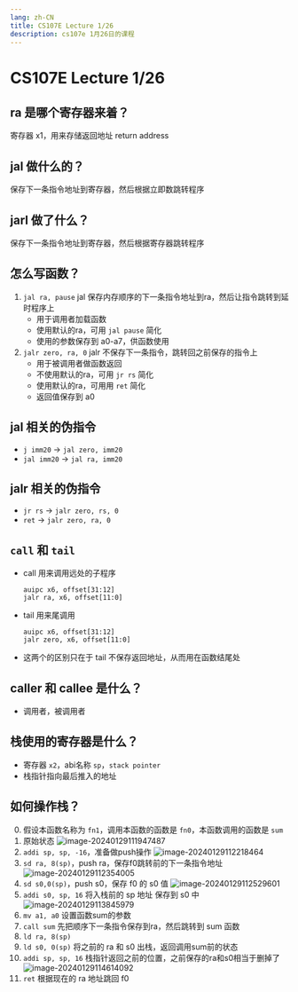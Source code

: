 ```yaml
---
lang: zh-CN
title: CS107E Lecture 1/26
description: cs107e 1月26日的课程
---
```


# CS107E Lecture 1/26

## ra 是哪个寄存器来着？

寄存器 x1，用来存储返回地址 return address

## jal 做什么的？

保存下一条指令地址到寄存器，然后根据立即数跳转程序

## jarl 做了什么？

保存下一条指令地址到寄存器，然后根据寄存器跳转程序

## 怎么写函数？

1. `jal ra, pause` jal 保存内存顺序的下一条指令地址到ra，然后让指令跳转到延时程序上
    - 用于调用者加载函数
    - 使用默认的ra，可用 `jal pause` 简化
    - 使用的参数保存到 a0-a7，供函数使用
2. `jalr zero, ra, 0` jalr 不保存下一条指令，跳转回之前保存的指令上
    - 用于被调用者做函数返回
    - 不使用默认的ra，可用 `jr rs` 简化
    - 使用默认的ra，可用用 `ret` 简化
    - 返回值保存到 a0

## jal 相关的伪指令

- `j imm20` -> `jal zero, imm20`
- `jal imm20` -> `jal ra, imm20`

## jalr 相关的伪指令

- `jr rs` -> `jalr zero, rs, 0`
- `ret` -> `jalr zero, ra, 0`

## `call` 和 `tail`

- call 用来调用远处的子程序
  ```
  auipc x6, offset[31:12]
  jalr ra, x6, offset[11:0]
  ```
- tail 用来尾调用
  ```
  auipc x6, offset[31:12]
  jalr zero, x6, offset[11:0]
  ```
- 这两个的区别只在于 tail 不保存返回地址，从而用在函数结尾处

## caller 和 callee 是什么？

- 调用者，被调用者

## 栈使用的寄存器是什么？

- 寄存器 `x2`，abi名称 `sp`，`stack pointer`
- 栈指针指向最后推入的地址

## 如何操作栈？

0. 假设本函数名称为 `fn1`，调用本函数的函数是 `fn0`，本函数调用的函数是 `sum`
1. 原始状态
   ![image-20240129111947487](../assets/image-20240129111947487.png)
2. `addi sp, sp, -16`，准备做push操作
   ![image-20240129112218464](../assets/image-20240129112218464.png)
3. `sd ra, 8(sp)`，push ra，保存f0跳转前的下一条指令地址
   ![image-20240129112354005](../assets/image-20240129112354005.png)
4. `sd s0,0(sp)`，push s0，保存 f0 的 s0 值
   ![image-20240129112529601](../assets/image-20240129112529601.png)
5. `addi s0, sp, 16` 将入栈前的 sp 地址 保存到 s0 中
   ![image-20240129113845979](../assets/image-20240129113845979.png)
6. `mv a1, a0` 设置函数sum的参数
7. `call sum` 先把顺序下一条指令保存到ra，然后跳转到 sum 函数
8. `ld ra, 8(sp)`
9. `ld s0, 0(sp)` 将之前的 ra 和 s0 出栈，返回调用sum前的状态
10. `addi sp, sp, 16` 栈指针返回之前的位置，之前保存的ra和s0相当于删掉了
    ![image-20240129114614092](../assets/image-20240129114614092.png)
11. `ret` 根据现在的 ra 地址跳回 f0

